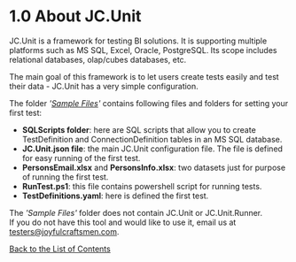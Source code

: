 # 1.0 About JC.Unit

JC.Unit is a framework for testing BI solutions. It is supporting
multiple platforms such as MS SQL, Excel, Oracle, PostgreSQL. Its scope
includes relational databases, olap/cubes databases, etc.

The main goal of this framework is to let users create tests easily and
test their data - JC.Unit has a very simple configuration.

The folder *'[Sample Files](https://github.com/joyfulcraftsmen/JC.Tools/tree/main/JC.Unit/Documentation/SampleFiles)'* contains following files and folders for setting your first test:
- **SQLScripts folder**: here are SQL scripts that allow you to create TestDefinition and ConnectionDefinition tables in an MS SQL database.  
- **JC.Unit.json file**: the main JC.Unit configuration file. The file is defined for easy running of the first test.  
- **PersonsEmail.xlsx** and **PersonsInfo.xlsx**: two datasets just for purpose of running the first test.  
- **RunTest.ps1**: this file contains powershell script for running tests.  
- **TestDefinitions.yaml**: here is defined the first test.  

The *'Sample Files'* folder does not contain JC.Unit or JC.Unit.Runner.  
If you do not have this tool and would like to use it, email us at testers@joyfulcraftsmen.com.

[Back to the List of Contents](0.&#32;List&#32;of&#32;Contents.md)  
